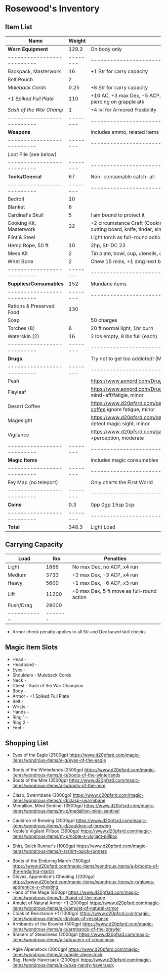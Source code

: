 # Rosewood's Inventory
## Item List
| Name                     | Weight | Notes
|--------------------------|--------|--------------------------------
| **Worn Equipment**       | 129.3  | On body only
|--------------------------|--------|--------------------------------
| Backpack, Masterwork     |  16    | +1 Str for carry capacity
| Belt Pouch               |   2    |
| *Muleback Cords*         |   0.25 | +8 Str for carry capacity
| *+1 Spiked Full Plate*   | 110    | +10 AC, +3 max Dex, -5 ACP, 35% ASFC, reduced speed, 1d8 + Str piercing on grapple atk
| *Sash of the War Champ*  |   1    | +4 lvl for Armored Flexibility
|--------------------------|--------|--------------------------------
| **Weapons**              |        | Includes ammo, related items
|--------------------------|--------|--------------------------------
| Loot Pile (see below)    |        |
|--------------------------|--------|--------------------------------
| **Tools/General**        |  67    | Non-consumable catch-all
|--------------------------|--------|--------------------------------
| Bedroll                  |  10    |
| Blanket                  |   6    |
| Cardinal's Skull         |   5    | I am bound to protect it
| Cooking Kit, Masterwork  |  32    | +2 circumstance Craft (Cooking); Pot & tripod, skillet, ladle, skewer, cutting board, knife, tinder, simple seasonings
| Flint & Steel            |        | Light torch as full-round action
| Hemp Rope, 50 ft         |  10    | 2hp, Str DC 23
| Mess Kit                 |   2    | Tin plate, bowl, cup, utensils, on leather loop
| Whet Bone                |   2    | Chew 15 mins, +1 dmg next bite
|--------------------------|--------|--------------------------------
| **Supplies/Consumables** | 152    | Mundane items
|--------------------------|--------|--------------------------------
| Rations & Preserved Food | 130    |
| Soap                     |        | 50 charges
| Torches (8)              |   6    | 20 ft normal light, 1hr burn
| Waterskin (2)            |  16    | 2 lbs empty, 8 lbs full (each)
|--------------------------|--------|--------------------------------
| **Drugs**                |        | Try not to get too addicted! (Minor addictions barely matter)
|--------------------------|--------|--------------------------------
| Pesh                     |        | https://www.aonprd.com/Drugs.aspx?ItemName=Pesh +Str, moderate
| Flayleaf                 |        | https://www.aonprd.com/Drugs.aspx?ItemName=Flayleaf +save vs mind-aff/fatigie, minor
| Desert Coffee            |        | https://www.d20pfsrd.com/gamemastering/afflictions/drugs/desert-coffee ignore fatigue, minor
| Magesight                |        | https://www.d20pfsrd.com/gamemastering/afflictions/drugs/magesight detect magic sight, minor
| Vigilance                |        | https://www.d20pfsrd.com/gamemastering/afflictions/drugs/vigilance +perception, moderate
|--------------------------|--------|--------------------------------
| **Magic Items**          |        | Includes magic consumables
|--------------------------|--------|--------------------------------
| Fey Map (no teleport)    |        | Only charts the First World
|--------------------------|--------|--------------------------------
| **Coins**                |   0.3  | 0pp 0gp 15sp 1cp
|--------------------------|--------|--------------------------------
| **Total**                | 348.3  | Light Load

## Carrying Capacity
| Load      |  lbs  | Penalties
|-----------|-------|------------
| Light     |  1866 | No max Dec, no ACP, x4 run
| Medium    |  3733 | +3 max Dex, -3 ACP, x4 run
| Heavy     |  5600 | +1 max Dex, -6 ACP, x3 run
| Lift      | 11200 | +0 max Dex, 5 ft move as full-round action
| Push/Drag | 28000 |
|-----------|-------|
* Armor check penalty applies to all Str and Dex based skill checks

## Magic Item Slots
- Head      -
- Headband  -
- Eyes      -
- Shoulders - Muleback Cords
- Neck      -
- Chest     - Sash of the War Champion
- Body      -
- Armor     - +1 Spiked Full Plate
- Belt      -
- Wrists    -
- Hands     -
- Ring 1    -
- Ring 2    -
- Feet      -

## Shopping List
- Eyes of the Eagle (2500gp) https://www.d20pfsrd.com/magic-items/wondrous-items/e-g/eyes-of-the-eagle
<!-- - Lens of Detection (3500gp) https://www.d20pfsrd.com/magic-items/wondrous-items/h-l/lens-of-detection -->
- Boots of the Winterlands (2500gp) https://www.d20pfsrd.com/magic-items/wondrous-items/a-b/boots-of-the-winterlands
- Boots of the Mire (3500gp) https://www.d20pfsrd.com/magic-items/wondrous-items/a-b/boots-of-the-mire
<!-- - Miser's Mask (3000gp) https://www.d20pfsrd.com/magic-items/wondrous-items/m-p/mask-miser-s -->
- Clasp, Swarmbane (3000gp) https://www.d20pfsrd.com/magic-items/wondrous-items/c-d/clasp-swarmbane
- Medallion, Mind Sentinel (3500gp) https://www.d20pfsrd.com/magic-items/wondrous-items/m-p/medallion-mind-sentinel
<!-- - Bag of Holding 1 (2500gp) https://www.d20pfsrd.com/magic-items/wondrous-items/a-b/bag-of-holding -->
- Cauldron of Brewing (3000gp) https://www.d20pfsrd.com/magic-items/wondrous-items/c-d/cauldron-of-brewing
- Noble's Vigilant Pillbox (3600gp) https://www.d20pfsrd.com/magic-items/wondrous-items/m-p/noble-s-vigilant-pillbox
<!-- - Pearly White Spindle, Cracked (3400gp) https://www.d20pfsrd.com/magic-items/wondrous-items/h-l/ioun-stones/pearly-white-spindle-ioun-stone -->
- Shirt, Quick Runner's (1000gp) https://www.d20pfsrd.com/magic-items/wondrous-items/r-z/shirt-quick-runners
<!-- - Boots of the Cat (1000gp) https://www.d20pfsrd.com/magic-items/wondrous-items/a-b/boots-of-the-cat -->
- Boots of the Enduring March (1500gp) https://www.d20pfsrd.com/magic-items/wondrous-items/a-b/boots-of-the-enduring-march
- Gloves, Apprentice's Cheating (2200gp) https://www.d20pfsrd.com/magic-items/wondrous-items/e-g/gloves-apprentice-s-cheating
- Hand of the Mage (900gp) https://www.d20pfsrd.com/magic-items/wondrous-items/h-l/hand-of-the-mage
- Amulet of Natural Armor +1 (2000gp) https://www.d20pfsrd.com/magic-items/wondrous-items/a-b/amulet-of-natural-armor
- Cloak of Resistance +1 (1000gp) https://www.d20pfsrd.com/magic-items/wondrous-items/c-d/cloak-of-resistance
- Armbands of the Brawler (500gp) https://www.d20pfsrd.com/magic-items/wondrous-items/a-b/armbands-of-the-brawler
- Bracers of Steadiness (2000gp) https://www.d20pfsrd.com/magic-items/wondrous-items/a-b/bracers-of-steadiness
<!-- - Traveler's Any-Tool (250gp) https://www.d20pfsrd.com/magic-items/wondrous-items/r-z/traveler-s-any-tool -->
- Agile Alpenstock (2000gp) https://www.d20pfsrd.com/magic-items/wondrous-items/a-b/agile-alpenstock
- Bag, Handy Haversack (2000gp) https://www.d20pfsrd.com/magic-items/wondrous-items/a-b/bag-handy-haversack
